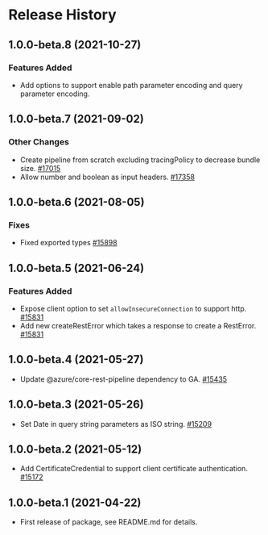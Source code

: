 # Release History
## 1.0.0-beta.8 (2021-10-27)

### Features Added

- Add options to support enable path parameter encoding and query parameter encoding.

## 1.0.0-beta.7 (2021-09-02)

### Other Changes

- Create pipeline from scratch excluding tracingPolicy to decrease bundle size. [#17015](https://github.com/Azure/azure-sdk-for-js/pull/17015)
- Allow number and boolean as input headers. [#17358](https://github.com/Azure/azure-sdk-for-js/pull/17358)

## 1.0.0-beta.6 (2021-08-05)

### Fixes

- Fixed exported types [#15898](https://github.com/Azure/azure-sdk-for-js/pull/15898)

## 1.0.0-beta.5 (2021-06-24)

### Features Added

- Expose client option to set `allowInsecureConnection` to support http. [#15831](https://github.com/Azure/azure-sdk-for-js/pull/15831)
- Add new createRestError which takes a response to create a RestError. [#15831](https://github.com/Azure/azure-sdk-for-js/pull/15831)

## 1.0.0-beta.4 (2021-05-27)

- Update @azure/core-rest-pipeline dependency to GA. [#15435](https://github.com/Azure/azure-sdk-for-js/pull/15435)

## 1.0.0-beta.3 (2021-05-26)

- Set Date in query string parameters as ISO string. [#15209](https://github.com/Azure/azure-sdk-for-js/pull/15209)

## 1.0.0-beta.2 (2021-05-12)

- Add CertificateCredential to support client certificate authentication. [#15172](https://github.com/Azure/azure-sdk-for-js/pull/15172)

## 1.0.0-beta.1 (2021-04-22)

- First release of package, see README.md for details.
